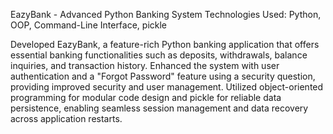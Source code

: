 EazyBank - Advanced Python Banking System
Technologies Used: Python, OOP, Command-Line Interface, pickle

Developed EazyBank, a feature-rich Python banking application that offers essential banking functionalities such as deposits, withdrawals, balance inquiries, and transaction history. Enhanced the system with user authentication and a "Forgot Password" feature using a security question, providing improved security and user management. Utilized object-oriented programming for modular code design and pickle for reliable data persistence, enabling seamless session management and data recovery across application restarts.

